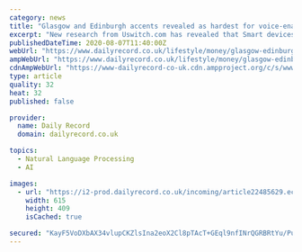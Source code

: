 ```yaml
---
category: news
title: "Glasgow and Edinburgh accents revealed as hardest for voice-enabled Smart devices to understand"
excerpt: "New research from Uswitch.com has revealed that Smart devices struggle to understand over 23 per cent of UK accents. There are estimated to be over 5.8 million voice-enabled devices in homes across the UK,"
publishedDateTime: 2020-08-07T11:40:00Z
webUrl: "https://www.dailyrecord.co.uk/lifestyle/money/glasgow-edinburgh-accents-revealed-hardest-22485574"
ampWebUrl: "https://www.dailyrecord.co.uk/lifestyle/money/glasgow-edinburgh-accents-revealed-hardest-22485574.amp"
cdnAmpWebUrl: "https://www-dailyrecord-co-uk.cdn.ampproject.org/c/s/www.dailyrecord.co.uk/lifestyle/money/glasgow-edinburgh-accents-revealed-hardest-22485574.amp"
type: article
quality: 32
heat: 32
published: false

provider:
  name: Daily Record
  domain: dailyrecord.co.uk

topics:
  - Natural Language Processing
  - AI

images:
  - url: "https://i2-prod.dailyrecord.co.uk/incoming/article22485629.ece/ALTERNATES/s615/0_andres-urena-tsBropDpnwE-unsplash.jpg"
    width: 615
    height: 409
    isCached: true

secured: "KayF5VoDXbAX34vlupCKZlsIna2eoX2Cl8pTAcT+GEql9nfINrQGRBRtYu/PuMhdFFeaNZBP1FafeGIyZAElpjGWT+vY/JLSkpjLOII4XbBISp+g7pMvZu7beCfvIrRj5Rca43tU0BbvoJzogSTa+QY7hJhumk3Yo9z0FiRwI15fc694sUJzhI4nlaOPKKgukKp01K3AhSBTbBZR5TQDZ0zOPPIjAvKp7jK6LKH8P1Tk6hALBicTK6TNLI1knGApSxxNQ35FmbDcbiUYqIxVX0dtPC2TGizM7jd7fSR+QmYLQlhE/cTx4MSVWO0BC4pId2KqgHioDa3E3ZJX/An7ag==;5OqoaV7sRoqaqjM8LQoejw=="
---
```


